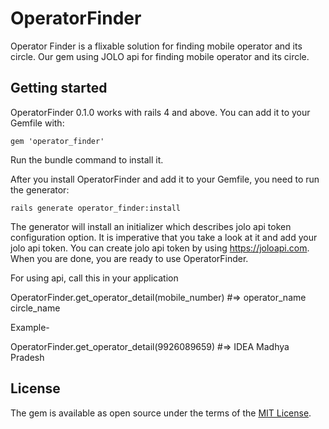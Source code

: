 # OperatorFinder

Operator Finder is a flixable solution for finding mobile operator and its circle.
Our gem using JOLO api for finding mobile operator and its circle.

## Getting started

OperatorFinder 0.1.0 works with rails 4 and above. You can add it to your Gemfile with:

```gem 'operator_finder' ```

Run the bundle command to install it.

After you install OperatorFinder and add it to your Gemfile, you need to run the generator:

``` rails generate operator_finder:install ```

The generator will install an initializer which describes jolo api token configuration option. It is imperative that you take a look at it and add your jolo api token. You can create jolo api token by using https://joloapi.com. When you are done, you are ready to use OperatorFinder.


For using api, call this in your application

OperatorFinder.get_operator_detail(mobile_number) #=> operator_name circle_name

Example-

OperatorFinder.get_operator_detail(9926089659) #=> IDEA Madhya Pradesh

## License

The gem is available as open source under the terms of the [MIT License](http://opensource.org/licenses/MIT).


